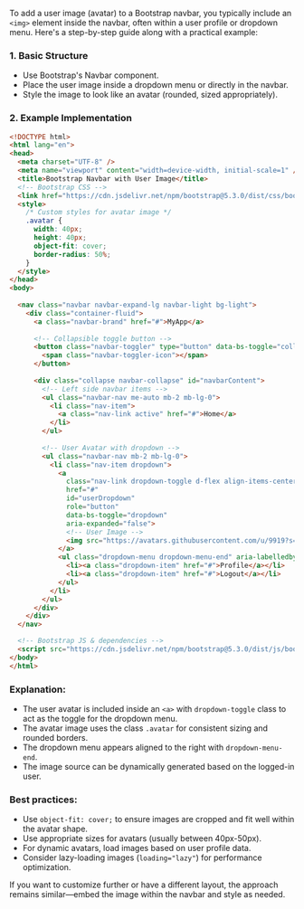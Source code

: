 To add a user image (avatar) to a Bootstrap navbar, you typically include an `<img>` element inside the navbar, often within a user profile or dropdown menu. Here's a step-by-step guide along with a practical example:

### 1. Basic Structure

- Use Bootstrap's Navbar component.
- Place the user image inside a dropdown menu or directly in the navbar.
- Style the image to look like an avatar (rounded, sized appropriately).

### 2. Example Implementation

```html
<!DOCTYPE html>
<html lang="en">
<head>
  <meta charset="UTF-8" />
  <meta name="viewport" content="width=device-width, initial-scale=1" />
  <title>Bootstrap Navbar with User Image</title>
  <!-- Bootstrap CSS -->
  <link href="https://cdn.jsdelivr.net/npm/bootstrap@5.3.0/dist/css/bootstrap.min.css" rel="stylesheet" />
  <style>
    /* Custom styles for avatar image */
    .avatar {
      width: 40px;
      height: 40px;
      object-fit: cover;
      border-radius: 50%;
    }
  </style>
</head>
<body>
  
  <nav class="navbar navbar-expand-lg navbar-light bg-light">
    <div class="container-fluid">
      <a class="navbar-brand" href="#">MyApp</a>
      
      <!-- Collapsible toggle button -->
      <button class="navbar-toggler" type="button" data-bs-toggle="collapse" data-bs-target="#navbarContent" aria-controls="navbarContent" aria-expanded="false" aria-label="Toggle navigation">
        <span class="navbar-toggler-icon"></span>
      </button>
      
      <div class="collapse navbar-collapse" id="navbarContent">
        <!-- Left side navbar items -->
        <ul class="navbar-nav me-auto mb-2 mb-lg-0">
          <li class="nav-item">
            <a class="nav-link active" href="#">Home</a>
          </li>
        </ul>
        
        <!-- User Avatar with dropdown -->
        <ul class="navbar-nav mb-2 mb-lg-0">
          <li class="nav-item dropdown">
            <a 
              class="nav-link dropdown-toggle d-flex align-items-center" 
              href="#" 
              id="userDropdown" 
              role="button" 
              data-bs-toggle="dropdown" 
              aria-expanded="false">
              <!-- User Image -->
              <img src="https://avatars.githubusercontent.com/u/9919?s=40&v=4" alt="User Avatar" class="avatar" />
            </a>
            <ul class="dropdown-menu dropdown-menu-end" aria-labelledby="userDropdown">
              <li><a class="dropdown-item" href="#">Profile</a></li>
              <li><a class="dropdown-item" href="#">Logout</a></li>
            </ul>
          </li>
        </ul>
      </div>
    </div>
  </nav>

  <!-- Bootstrap JS & dependencies -->
  <script src="https://cdn.jsdelivr.net/npm/bootstrap@5.3.0/dist/js/bootstrap.bundle.min.js"></script>
</body>
</html>
```

### Explanation:
- The user avatar is included inside an `<a>` with `dropdown-toggle` class to act as the toggle for the dropdown menu.
- The avatar image uses the class `.avatar` for consistent sizing and rounded borders.
- The dropdown menu appears aligned to the right with `dropdown-menu-end`.
- The image source can be dynamically generated based on the logged-in user.

### Best practices:
- Use `object-fit: cover;` to ensure images are cropped and fit well within the avatar shape.
- Use appropriate sizes for avatars (usually between 40px-50px).
- For dynamic avatars, load images based on user profile data.
- Consider lazy-loading images (`loading="lazy"`) for performance optimization.

If you want to customize further or have a different layout, the approach remains similar—embed the image within the navbar and style as needed.